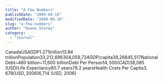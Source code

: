 ```yaml
---
title: "A Few Numbers"
publishDate: "2009-08-18"
modifiedDate: "2009-08-18"
slug: "a-few-numbers"
author: "Duane Storey"
category:
  - "Journal"
---
```


CanadaUSAGDP$1.271 trillion$13.84 trillionPopulation33,212,696304,059,724GDP/capita38,26845,517National Debt~480 billion~11,600 billionDebt Per Person$14,500 (CAD)$38,085 (USD)Life Expectancy80.7 years78.2 yearsHealth Costs Per Capita$3,678 (USD, 2006)$6,714 (USD, 2006)
